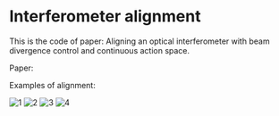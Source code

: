 # Interferometer alignment
This is the code of paper: Aligning an optical interferometer with beam divergence control and continuous action space.

Paper: 

Examples of alignment:

![1](https://github.com/Stepan-Makarenko/RL_interferometer_alignment/blob/main/media/1.gif)
![2](https://github.com/Stepan-Makarenko/RL_interferometer_alignment/blob/main/media/2.gif)
![3](https://github.com/Stepan-Makarenko/RL_interferometer_alignment/blob/main/media/3.gif)
![4](https://github.com/Stepan-Makarenko/RL_interferometer_alignment/blob/main/media/4.gif)
